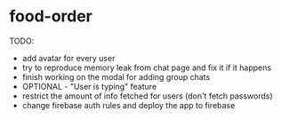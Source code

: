 # food-order

TODO:

- add avatar for every user
- try to reproduce memory leak from chat page and fix it if it happens
- finish working on the modal for adding group chats
- OPTIONAL - "User is typing" feature
- restrict the amount of info fetched for users (don't fetch passwords)
- change firebase auth rules and deploy the app to firebase
